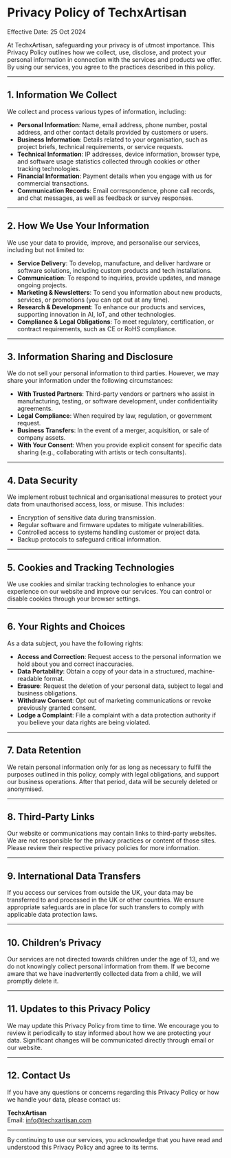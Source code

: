 # **Privacy Policy of TechxArtisan**

Effective Date: 25 Oct 2024

At TechxArtisan, safeguarding your privacy is of utmost importance. This Privacy Policy outlines how we collect, use, disclose, and protect your personal information in connection with the services and products we offer. By using our services, you agree to the practices described in this policy. 

---

## 1. **Information We Collect**

We collect and process various types of information, including:

- **Personal Information**: Name, email address, phone number, postal address, and other contact details provided by customers or users.
- **Business Information**: Details related to your organisation, such as project briefs, technical requirements, or service requests.
- **Technical Information**: IP addresses, device information, browser type, and software usage statistics collected through cookies or other tracking technologies.
- **Financial Information**: Payment details when you engage with us for commercial transactions.
- **Communication Records**: Email correspondence, phone call records, and chat messages, as well as feedback or survey responses.

---

## 2. **How We Use Your Information**

We use your data to provide, improve, and personalise our services, including but not limited to:

- **Service Delivery**: To develop, manufacture, and deliver hardware or software solutions, including custom products and tech installations.
- **Communication**: To respond to inquiries, provide updates, and manage ongoing projects.
- **Marketing & Newsletters**: To send you information about new products, services, or promotions (you can opt out at any time).
- **Research & Development**: To enhance our products and services, supporting innovation in AI, IoT, and other technologies.
- **Compliance & Legal Obligations**: To meet regulatory, certification, or contract requirements, such as CE or RoHS compliance.

---

## 3. **Information Sharing and Disclosure**

We do not sell your personal information to third parties. However, we may share your information under the following circumstances:

- **With Trusted Partners**: Third-party vendors or partners who assist in manufacturing, testing, or software development, under confidentiality agreements.
- **Legal Compliance**: When required by law, regulation, or government request.
- **Business Transfers**: In the event of a merger, acquisition, or sale of company assets.
- **With Your Consent**: When you provide explicit consent for specific data sharing (e.g., collaborating with artists or tech consultants).

---

## 4. **Data Security**

We implement robust technical and organisational measures to protect your data from unauthorised access, loss, or misuse. This includes:

- Encryption of sensitive data during transmission.
- Regular software and firmware updates to mitigate vulnerabilities.
- Controlled access to systems handling customer or project data.
- Backup protocols to safeguard critical information.

---

## 5. **Cookies and Tracking Technologies**

We use cookies and similar tracking technologies to enhance your experience on our website and improve our services. You can control or disable cookies through your browser settings.

---

## 6. **Your Rights and Choices**

As a data subject, you have the following rights:

- **Access and Correction**: Request access to the personal information we hold about you and correct inaccuracies.
- **Data Portability**: Obtain a copy of your data in a structured, machine-readable format.
- **Erasure**: Request the deletion of your personal data, subject to legal and business obligations.
- **Withdraw Consent**: Opt out of marketing communications or revoke previously granted consent.
- **Lodge a Complaint**: File a complaint with a data protection authority if you believe your data rights are being violated.

---

## 7. **Data Retention**

We retain personal information only for as long as necessary to fulfil the purposes outlined in this policy, comply with legal obligations, and support our business operations. After that period, data will be securely deleted or anonymised.

---

## 8. **Third-Party Links**

Our website or communications may contain links to third-party websites. We are not responsible for the privacy practices or content of those sites. Please review their respective privacy policies for more information.

---

## 9. **International Data Transfers**

If you access our services from outside the UK, your data may be transferred to and processed in the UK or other countries. We ensure appropriate safeguards are in place for such transfers to comply with applicable data protection laws.

---

## 10. **Children’s Privacy**

Our services are not directed towards children under the age of 13, and we do not knowingly collect personal information from them. If we become aware that we have inadvertently collected data from a child, we will promptly delete it.

---

## 11. **Updates to this Privacy Policy**

We may update this Privacy Policy from time to time. We encourage you to review it periodically to stay informed about how we are protecting your data. Significant changes will be communicated directly through email or our website.

---

## 12. **Contact Us**

If you have any questions or concerns regarding this Privacy Policy or how we handle your data, please contact us:

**TechxArtisan**  
Email: info@techxartisan.com  

---

By continuing to use our services, you acknowledge that you have read and understood this Privacy Policy and agree to its terms.